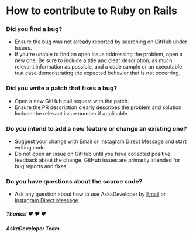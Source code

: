 # How to contribute to Ruby on Rails
### Did you find a bug?
* Ensure the bug was not already reported by searching on GitHub under Issues.
* If you're unable to find an open issue addressing the problem, open a new one. Be sure to include a title and clear description, as much relevant information as possible, and a code sample or an executable test case demonstrating the expected behavior that is not occurring.
### Did you write a patch that fixes a bug?
* Open a new GitHub pull request with the patch.
* Ensure the PR description clearly describes the problem and solution. Include the relevant issue number if applicable.
### Do you intend to add a new feature or change an existing one?
* Suggest your change with [Email](mailto:devbmehta04@gmail.com) or [Instagram Direct Message](https://instagram.com/djangostaan/) and start writing code.
* Do not open an issue on GitHub until you have collected positive feedback about the change. GitHub issues are primarily intended for bug reports and fixes.
### Do you have questions about the source code?
* Ask any question about how to use AskaDeveloper by [Email](mailto:devbmehta04@gmail.com) or [Instagram Direct Message](https://instagram.com/djangostaan/).

##### Thanks! ❤️ ❤️ ❤️
##### AskaDeveloper Team

